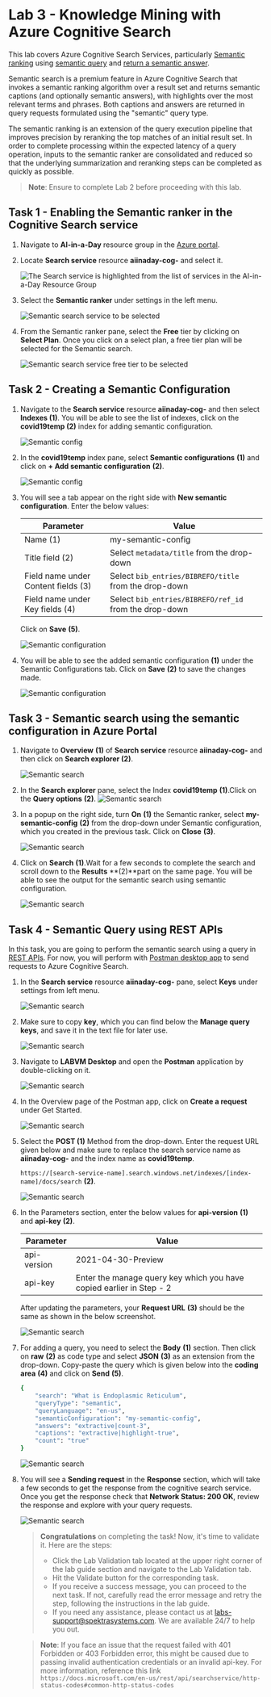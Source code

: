 # Lab 3 - Knowledge Mining with Azure Cognitive Search

This lab covers Azure Cognitive Search Services, particularly [Semantic ranking](https://docs.microsoft.com/en-us/azure/search/semantic-ranking) using [semantic query](https://docs.microsoft.com/en-us/azure/search/semantic-how-to-query-request?tabs=semanticConfiguration%2Cportal#create-a-semantic-configuration) and [return a semantic answer](https://docs.microsoft.com/en-us/azure/search/semantic-answers?tabs=semanticConfiguration).

Semantic search is a premium feature in Azure Cognitive Search that invokes a semantic ranking algorithm over a result set and returns semantic captions (and optionally semantic answers), with highlights over the most relevant terms and phrases. Both captions and answers are returned in query requests formulated using the "semantic" query type.

The semantic ranking is an extension of the query execution pipeline that improves precision by reranking the top matches of an initial result set. In order to complete processing within the expected latency of a query operation, inputs to the semantic ranker are consolidated and reduced so that the underlying summarization and reranking steps can be completed as quickly as possible.

>**Note**: Ensure to complete Lab 2 before proceeding with this lab.

## Task 1 - Enabling the Semantic ranker in the Cognitive Search service

1. Navigate to **AI-in-a-Day** resource group in the [Azure portal](https://portal.azure.com).

2. Locate **Search service** resource **aiinaday-cog-<inject key="DeploymentID" enableCopy="false"/>** and select it.

   ![The Search service is highlighted from the list of services in the AI-in-a-Day Resource Group](media/select-azure-search-service1.png)
   
3. Select the **Semantic ranker** under settings in the left menu.

   ![Semantic search service to be selected](media/lab2b-ssp1.png)
   
4. From the Semantic ranker pane, select the **Free** tier by clicking on **Select Plan**. Once you click on a select plan, a free tier plan will be selected for the Semantic search.

   ![Semantic search service free tier to be selected](media/L3T1S4.png)
   
## Task 2 - Creating a Semantic Configuration

1. Navigate to the **Search service** resource **aiinaday-cog-<inject key="DeploymentID" enableCopy="false"/>** and then select **Indexes (1)**. You will be able to see the list of indexes, click on the **covid19temp (2)** index for adding semantic configuration.

   ![Semantic config](media/AI4.png)
   
2. In the **covid19temp** index pane, select **Semantic configurations** **(1)** and click on **+ Add semantic configuration** **(2)**.

   ![Semantic config](media/lab2b-add-sc.png)

3. You will see a tab appear on the right side with **New semantic configuration**. Enter the below values:

    | Parameter                   | Value                                        |
    | --------------------------- | -------------------------------------------- |
    | Name (1)                    | my-semantic-config                           |
    | Title field (2)             | Select `metadata/title` from the drop-down   |
    | Field name under Content fields (3) | Select `bib_entries/BIBREFO/title` from the drop-down |
    | Field name under Key fields (4)    | Select `bib_entries/BIBREFO/ref_id` from the drop-down |
  
   Click on **Save** **(5)**.
  
   ![Semantic configuration](media/lab2b-new-sc.png)
  
4. You will be able to see the added semantic configuration **(1)** under the Semantic Configurations tab. Click on **Save** **(2)** to save the changes made.

   ![Semantic configuration](media/lab2b-save-sc.png)

## Task 3 - Semantic search using the semantic configuration in Azure Portal

1. Navigate to **Overview** **(1)** of **Search service** resource **aiinaday-cog-<inject key="DeploymentID" enableCopy="false"/>** and then click on **Search explorer (2)**.

   ![Semantic search](media/lab2b-ssp3.png)
   
2. In the **Search explorer** pane, select the Index **covid19temp** **(1)**.Click on the **Query options** **(2)**.
  ![Semantic search](media/L3T3S2.png)

3. In a popup on the right side, turn **On** **(1)** the Semantic ranker, select **my-semantic-config** **(2)** from the drop-down under Semantic configuration, which you created in the previous task. Click on **Close** **(3)**. 

   ![Semantic search](media/L3T3S3.png)
   
4. Click on **Search** **(1)**.Wait for a few seconds to complete the search and scroll down to the **Results** **(2)**part on the same page. You will be able to see the output for the semantic search using semantic configuration.

   ![Semantic search](media/L3T3S4.png)
   
## Task 4 - Semantic Query using REST APIs

In this task, you are going to perform the semantic search using a query in [REST APIs](https://docs.microsoft.com/en-us/azure/search/search-get-started-rest). For now, you will perform with [Postman desktop app](https://www.getpostman.com/) to send requests to Azure Cognitive Search.

1. In the **Search service** resource **aiinaday-cog-<inject key="DeploymentID" enableCopy="false"/>** pane, select **Keys** under settings from left menu.

   ![Semantic search](media/lab2b-ssp9.png)
   
2. Make sure to copy **key**, which you can find below the **Manage query keys**, and save it in the text file for later use.

   ![Semantic search](media/lab2b-ssp10.png)
   
3. Navigate to **LABVM Desktop** and open the **Postman** application by double-clicking on it.

   ![Semantic search](media/lab2b-ssp11.png)
   
4. In the Overview page of the Postman app, click on **Create a request** under Get Started.

   ![Semantic search](media/lab2b-ssp12.png)
   
5. Select the **POST (1)** Method from the drop-down. Enter the request URL given below and make sure to replace the search service name as **aiinaday-cog-<inject key="DeploymentID" enableCopy="false"/>** and the index name as **covid19temp**.

   `https://[search-service-name].search.windows.net/indexes/[index-name]/docs/search` **(2)**.
   
   ![Semantic search](media/lab2b-ssp13.png)

6. In the Parameters section, enter the below values for **api-version** **(1)** and **api-key** **(2)**.

    | Parameter           | Value                                        |
    | --------------------| -------------------------------------------- |
    | api-version         | 2021-04-30-Preview                           |
    | api-key             | Enter the manage query key which you have copied earlier in Step - 2    |
   
   After updating the parameters, your **Request URL** **(3)** should be the same as shown in the below screenshot.
   
   ![Semantic search](media/lab2b-ssp14.png)

7. For adding a query, you need to select the **Body** **(1)** section. Then click on **raw** **(2)** as code type and select **JSON** **(3)** as an extension from the drop-down. Copy-paste the query which is given below into the **coding area** **(4)** and click on **Send** **(5)**.

   ```bash
   {
       "search": "What is Endoplasmic Reticulum",
       "queryType": "semantic",
       "queryLanguage": "en-us",
       "semanticConfiguration": "my-semantic-config",
       "answers": "extractive|count-3",
       "captions": "extractive|highlight-true",
       "count": "true"
   }
   ```
   
   ![Semantic search](media/newlatest15.png)
   
8. You will see a **Sending request** in the **Response** section, which will take a few seconds to get the response from the cognitive search service. Once you get the response check that **Network Status: 200 OK**, review the response and explore with your query requests.

   ![Semantic search](media/lab2b-ssp16.png)

   <validation step="5f84e298-cac3-40e0-aad7-2eea5eefe286" />

    > **Congratulations** on completing the task! Now, it's time to validate it. Here are the steps:
    > - Click the Lab Validation tab located at the upper right corner of the lab guide section and navigate to the Lab Validation tab.
    > - Hit the Validate button for the corresponding task.
    > - If you receive a success message, you can proceed to the next task. If not, carefully read the error message and retry the step, following the instructions in the lab guide.
    > - If you need any assistance, please contact us at labs-support@spektrasystems.com. We are available 24/7 to help you out.


   >**Note**: If you face an issue that the request failed with 401 Forbidden or 403 Forbidden error, this might be caused due to passing invalid authentication credentials or an invalid api-key. For more information, reference this link ```https://docs.microsoft.com/en-us/rest/api/searchservice/http-status-codes#common-http-status-codes```
